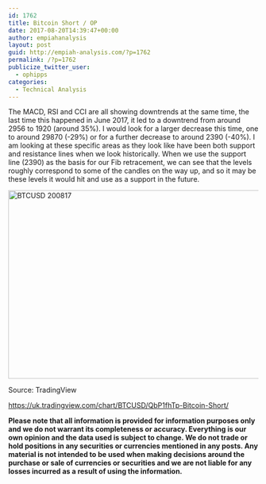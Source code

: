 ```yaml
---
id: 1762
title: Bitcoin Short / OP
date: 2017-08-20T14:39:47+00:00
author: empiahanalysis
layout: post
guid: http://empiah-analysis.com/?p=1762
permalink: /?p=1762
publicize_twitter_user:
  - ophipps
categories:
  - Technical Analysis
---
```

The MACD, RSI and CCI are all showing downtrends at the same time, the last time this happened in June 2017, it led to a downtrend from around 2956 to 1920 (around 35%). I would look for a larger decrease this time, one to around 29870 (-29%) or for a further decrease to around 2390 (-40%). I am looking at these specific areas as they look like have been both support and resistance lines when we look historically. When we use the support line (2390) as the basis for our Fib retracement, we can see that the levels roughly correspond to some of the candles on the way up, and so it may be these levels it would hit and use as a support in the future.

<img loading="lazy" class="alignnone size-full wp-image-1764" src="https://empiahanalysis.files.wordpress.com/2017/08/btcusd-200817.png?resize=640%2C380" alt="BTCUSD 200817" width="640" height="380" data-recalc-dims="1" /> 

Source: TradingView

<https://uk.tradingview.com/chart/BTCUSD/QbP1fhTp-Bitcoin-Short/>

**Please note that all information is provided for information purposes only and we do not warrant its completeness or accuracy. Everything is our own opinion and the data used is subject to change. We do not trade or hold positions in any securities or currencies mentioned in any posts. Any material is not intended to be used when making decisions around the purchase or sale of currencies or securities and we are not liable for any losses incurred as a result of using the information.**